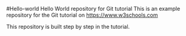 #Hello-world
Hello World repository for Git tutorial
This is an example repository for the Git tutorial on https://www.w3schools.com

This repository is built step by step in the tutorial.